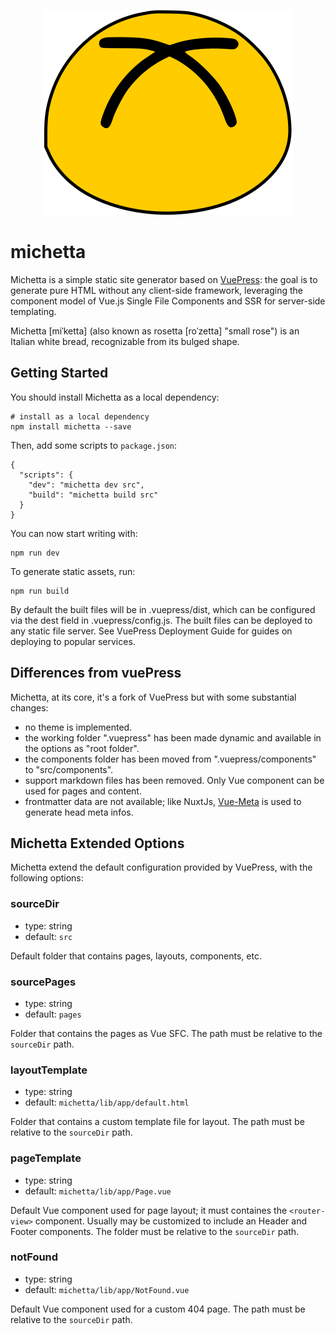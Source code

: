 <p align="center">
  <img src="https://github.com/aozora/michetta/blob/master/logo.svg" alt="logo">
</p>

# michetta
Michetta is a simple static site generator based on [VuePress](https://vuepress.vuejs.org/): 
the goal is to generate pure HTML without any client-side framework, leveraging the component model of Vue.js Single File Components
 and SSR for server-side templating.

Michetta [miˈketta] (also known as rosetta [roˈzetta] "small rose") is an Italian white bread, recognizable from its bulged shape.

## Getting Started

You should install Michetta as a local dependency:
```
# install as a local dependency
npm install michetta --save
```

Then, add some scripts to `package.json`:

```
{
  "scripts": {
    "dev": "michetta dev src",
    "build": "michetta build src"
  }
}
```

You can now start writing with:
```
npm run dev
```

To generate static assets, run:
```
npm run build
```

By default the built files will be in .vuepress/dist, which can be configured via the dest field in .vuepress/config.js. 
The built files can be deployed to any static file server. See VuePress Deployment Guide for guides on deploying to popular services.



## Differences from vuePress

Michetta, at its core, it's a fork of VuePress but with some substantial changes:
* no theme is implemented.
* the working folder ".vuepress" has been made dynamic and available in the options as "root folder".
* the components folder has been moved from ".vuepress/components" to "src/components".
* support markdown files has been removed. Only Vue component can be used for pages and content.
* frontmatter data are not available; like NuxtJs, [Vue-Meta](https://github.com/declandewet/vue-meta) is used to generate head meta infos.

## Michetta Extended Options

Michetta extend the default configuration provided by VuePress, with the following options:

### sourceDir

* type: string
* default: `src`

Default folder that contains pages, layouts, components, etc. 

### sourcePages

* type: string
* default: `pages`

Folder that contains the pages as Vue SFC. The path must be relative to the `sourceDir` path.

### layoutTemplate

* type: string
* default: `michetta/lib/app/default.html`

Folder that contains a custom template file for layout. The path must be relative to the `sourceDir` path.

### pageTemplate

* type: string
* default: `michetta/lib/app/Page.vue`

Default Vue component used for page layout; it must containes the `<router-view>` component.
Usually may be customized to include an Header and Footer components. 
The folder must be relative to the `sourceDir` path.

### notFound

* type: string
* default: `michetta/lib/app/NotFound.vue`

Default Vue component used for a custom 404 page. The path must be relative to the `sourceDir` path.
